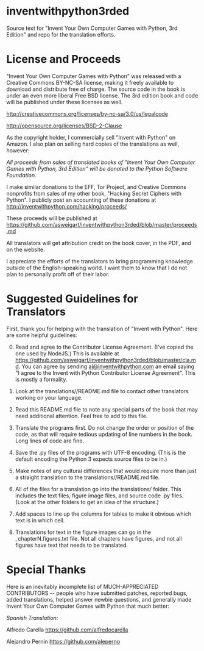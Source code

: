 inventwithpython3rded
=====================

Source text for "Invent Your Own Computer Games with Python, 3rd Edition" and repo for the translation efforts.

License and Proceeds
====================

"Invent Your Own Computer Games with Python" was released with a Creative Commons BY-NC-SA license, making it freely available to download and distribute free of charge. The source code in the book is under an even more liberal Free BSD license. The 3rd edition book and code will be published under these licenses as well.

http://creativecommons.org/licenses/by-nc-sa/3.0/us/legalcode

http://opensource.org/licenses/BSD-2-Clause

As the copyright holder, I commercially sell "Invent with Python" on Amazon. I also plan on selling hard copies of the translations as well, however:

*All proceeds from sales of translated books of "Invent Your Own Computer Games with Python, 3rd Edition" will be donated to the Python Software Foundation.*

I make similar donations to the EFF, Tor Project, and Creative Commons nonprofits from sales of my other book, "Hacking Secret Ciphers with Python". I publicly post an accounting of these donations at http://inventwithpython.com/hacking/proceeds/

These proceeds will be published at https://github.com/asweigart/inventwithpython3rded/blob/master/proceeds.md

All translators will get attribution credit on the book cover, in the PDF, and on the website.

I appreciate the efforts of the translators to bring programming knowledge outside of the English-speaking world. I want them to know that I do not plan to personally profit off of their labor.

Suggested Guidelines for Translators
====================================

First, thank you for helping with the translation of "Invent with Python". Here are some helpful guidelines:

0. Read and agree to the Contributor License Agreement. (I've copied the one used by NodeJS.) This is available at https://github.com/asweigart/inventwithpython3rded/blob/master/cla.md. You can agree by sending al@inventwithpython.com an email saying "I agree to the Invent with Python Contributor License Agreement". This is mostly a formality.

1. Look at the translations/<lang code>/README.md file to contact other translators working on your language.

2. Read this README.md file to note any special parts of the book that may need additional attention. Feel free to add to this file.

2. Translate the programs first. Do not change the order or position of the code, as that will require tedious updating of line numbers in the book. Long lines of code are fine.

3. Save the .py files of the programs with UTF-8 encoding. (This is the default encoding the Python 3 expects source files to be in.)

4. Make notes of any cultural differences that would require more than just a straight translation to the translations/<lang code>/README.md file.

5. All of the files for a translation go into the translations/<lang code> folder. This includes the text files, figure image files, and source code .py files. (Look at the other folders to get an idea of the structure.)

6. Add spaces to line up the columns for tables to make it obvious which text is in which cell.

7. Translations for text in the figure images can go in the <lang code>_chapterN.figures.txt file. Not all chapters have figures, and not all figures have text that needs to be translated.

Special Thanks
==============

Here is an inevitably incomplete list of MUCH-APPRECIATED CONTRIBUTORS -- people who have submitted patches, reported bugs, added translations, helped answer newbie questions, and generally made Invent Your Own Computer Games with Python that much better:

*Spanish Translation:*

Alfredo Carella https://github.com/alfredocarella

Alejandro Pernin https://github.com/aleperno
